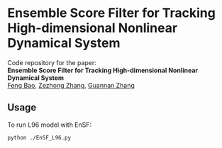 # Ensemble Score Filter for Tracking High-dimensional Nonlinear Dynamical System
Code repository for the paper:  
**Ensemble Score Filter for Tracking High-dimensional Nonlinear Dynamical System**  
[Feng Bao](https://www.math.fsu.edu/~bao/), [Zezhong Zhang](), [Guannan Zhang](https://sites.google.com/view/guannan-zhang)

## Usage
To run L96 model with EnSF: 
```shell
python ./EnSF_L96.py
```

